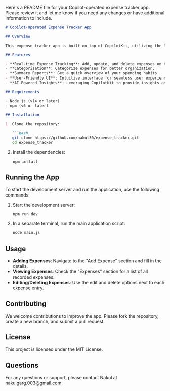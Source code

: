 Here's a README file for your Copilot-operated expense tracker app. Please review it and let me know if you need any changes or have additional information to include.

```markdown
# Copilot-Operated Expense Tracker App

## Overview

This expense tracker app is built on top of CopilotKit, utilizing the latest in AI technology to help users manage and track their expenses efficiently. The app explores new use-cases, showcases specific features of CopilotKit, and applies the technology to the domain of personal finance management.

## Features

- **Real-time Expense Tracking**: Add, update, and delete expenses on the go.
- **Categorization**: Categorize expenses for better organization.
- **Summary Reports**: Get a quick overview of your spending habits.
- **User-Friendly UI**: Intuitive interface for seamless user experience.
- **AI-Powered Insights**: Leveraging CopilotKit to provide insights and recommendations.

## Requirements

- Node.js (v14 or later)
- npm (v6 or later)

## Installation

1. Clone the repository:

   ```bash
   git clone https://github.com/nakul30/expense_tracker.git
   cd expense_tracker
   ```

2. Install the dependencies:

   ```bash
   npm install
   ```

## Running the App

To start the development server and run the application, use the following commands:

1. Start the development server:

   ```bash
   npm run dev
   ```

2. In a separate terminal, run the main application script:

   ```bash
   node main.js
   ```

## Usage

- **Adding Expenses**: Navigate to the "Add Expense" section and fill in the details.
- **Viewing Expenses**: Check the "Expenses" section for a list of all recorded expenses.
- **Editing/Deleting Expenses**: Use the edit and delete options next to each expense entry.

## Contributing

We welcome contributions to improve the app. Please fork the repository, create a new branch, and submit a pull request.

## License

This project is licensed under the MIT License.

## Questions

For any questions or support, please contact Nakul at nakulgarg.003@gmail.com.

``` 